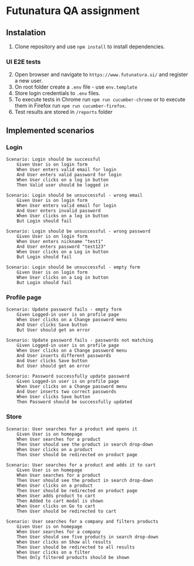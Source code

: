 # Futunatura QA assignment

## Instalation

1. Clone repository and use `npm install` to install dependencies.

### UI E2E tests

2. Open browser and navigate to `https://www.futunatura.si/` and register a new user.
3. On root folder create a `.env` file - use `env.template`
3. Store login credentials to `.env` files.
4. To execute tests in Chrome run `npm run cucumber-chrome` or to execute them in Firefox run `npm run cucumber-firefox`.
5. Test results are stored in `/reports` folder

## Implemented scenarios


### Login
```gherkin
Scenario: Login should be successful
    Given User is on login form
    When User enters valid email for login
    And User enters valid password for login
    When User clicks on a log in button
    Then Valid user should be logged in
```

```gherkin
Scenario: Login should be unsuccessful - wrong email
    Given User is on login form
    When User enters valid email for login
    And User enters invalid password
    When User clicks on a log in button
    But Login should fail
```

```gherkin
Scenario: Login should be unsuccessful - wrong password
    Given User is on login form
    When User enters nickname "test1"
    And User enters password "test123"
    When User clicks on a Log in button
    But Login should fail
```

```gherkin
Scenario: Login should be unsuccessful - empty form
    Given User is on login form
    When User clicks on a Log in button
    But Login should fail
```

### Profile page
```gherkin
Scenario: Update password fails - empty form
    Given Logged-in user is on profile page
    When User clicks on a Change password menu
    And User clicks Save button
    But User should get an error
```
```gherkin
Scenario: Update password fails - passwords not matching
    Given Logged-in user is on profile page
    When User clicks on a Change password menu
    And User inserts different passwords
    And User clicks Save button
    But User should get an error
```
```gherkin
Scenario: Password successfully update password
    Given Logged-in user is on profile page
    When User clicks on a Change password menu
    And User inserts two correct passwords
    When User clicks Save button
    Then Password should be successfully updated
```

### Store
```gherkin
Scenario: User searches for a product and opens it
    Given User is on homepage
    When User searches for a product
    Then User should see the product in search drop-down
    When User clicks on a product
    Then User should be redirected on product page
```

```gherkin
Scenario: User searches for a product and adds it to cart
    Given User is on homepage
    When User searches for a product
    Then User should see the product in search drop-down
    When User clicks on a product
    Then User should be redirected on product page
    When User adds product to cart
    Then Added to cart modal is shown
    When User clicks on Go to cart
    Then User should be redirected to cart
```

```gherkin
Scenario: User searches for a company and filters products
    Given User is on homepage
    When User searches for a company
    Then User should see five products in search drop-down
    When User clicks on Show all results
    Then User should be redirected to all results
    When User clicks on a filter
    Then Only filtered products should be shown
```